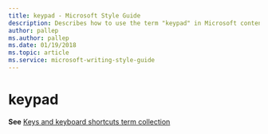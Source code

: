 ```yaml
---
title: keypad - Microsoft Style Guide
description: Describes how to use the term "keypad" in Microsoft content.
author: pallep
ms.author: pallep
ms.date: 01/19/2018
ms.topic: article
ms.service: microsoft-writing-style-guide
---
```


# keypad

**See** [Keys and keyboard shortcuts term collection](~/a-z-word-list-term-collections/term-collections/keys-keyboard-shortcuts.md)
